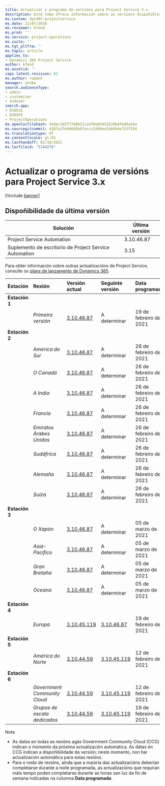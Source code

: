 ```yaml
---
title: Actualizar o programa de versións para Project Service 3.x
description: Este tema ofrece información sobre as versións dispoñibles e próximas de Dynamics 365 Project Service Automation.
ms.custom: dyn365-projectservice
ms.date: 12/07/2020
ms.reviewer: kfend
ms.prod: ''
ms.service: project-operations
ms.suite: ''
ms.tgt_pltfrm: ''
ms.topic: article
applies_to:
- Dynamics 365 Project Service
author: kfend
ms.assetid: ''
caps.latest.revision: 42
ms.author: rumant
manager: annbe
search.audienceType:
- admin
- customizer
- enduser
search.app:
- D365CE
- D365PS
- ProjectOperations
ms.openlocfilehash: 5e8ec1b5f7760b21ca3f0a85952820bdf6d0a5da
ms.sourcegitcommit: 418fa1fe9d605b8faccc2d5dee1b04b4e753f194
ms.translationtype: HT
ms.contentlocale: gl-ES
ms.lasthandoff: 02/10/2021
ms.locfileid: "5144276"
---
```

# <a name="update-release-schedule-for-project-service-3x"></a>Actualizar o programa de versións para Project Service 3.x

[!include [banner](../includes/psa-now-project-operations.md)]

## <a name="latest-version-availability"></a>Dispoñibilidade da última versión

| Solución  | Última versión |
|-------|----|
| Project Service Automation    | 3.10.46.87 |
| Suplemento de escritorio de Project Service Automation                | 3.15          |

Para obter información sobre outras actualizacións de Project Service, consulte os [plans de lanzamento de Dynamics 365](https://docs.microsoft.com/dynamics365/release-plans/). 

| Estación  | Rexión | Versión actual | Seguinte versión |  Data programada
| :---   | :---   | :---   | :---   |:---   |         
|<strong>Estación 1</strong> | |  |  | |
| | <i>Primeira versión</i> | [3.10.46.87](whats-new-ur-28-5.md) | A determinar | 19 de febreiro de 2021
|<strong>Estación 2</strong> | |  |  | |
| | <i>América do Sur</i> | [3.10.46.87](whats-new-ur-28-5.md) | A determinar | 26 de febreiro de 2021
| | <i>O Canadá</i> | [3.10.46.87](whats-new-ur-28-5.md) | A determinar | 26 de febreiro de 2021
| | <i>A India</i> | [3.10.46.87](whats-new-ur-28-5.md) | A determinar | 26 de febreiro de 2021
| | <i>Francia</i> | [3.10.46.87](whats-new-ur-28-5.md) | A determinar | 26 de febreiro de 2021
| | <i>Emiratos Árabes Unidos</i> | [3.10.46.87](whats-new-ur-28-5.md) | A determinar | 26 de febreiro de 2021
| | <i>Sudáfrica</i> | [3.10.46.87](whats-new-ur-28-5.md) | A determinar | 26 de febreiro de 2021
| | <i>Alemaña</i> | [3.10.46.87](whats-new-ur-28-5.md) | A determinar | 26 de febreiro de 2021
| | <i>Suíza</i> | [3.10.46.87](whats-new-ur-28-5.md) | A determinar | 26 de febreiro de 2021
|<strong>Estación 3</strong> | |  |  | |
| | <i>O Xapón</i> | [3.10.46.87](whats-new-ur-28-5.md) | A determinar | 05 de marzo de 2021
| | <i>Asia-Pacífico</i> | [3.10.46.87](whats-new-ur-28-5.md) | A determinar | 05 de marzo de 2021
| | <i>Gran Bretaña</i> | [3.10.46.87](whats-new-ur-28-5.md) | A determinar | 05 de marzo de 2021
| | <i>Oceana</i> | [3.10.46.87](whats-new-ur-28-5.md) | A determinar | 05 de marzo de 2021
|<strong>Estación 4</strong> | |  |  | |
| | <i>Europa</i> | [3.10.45.119](whats-new-ur-27-5.md) | [3.10.46.87](whats-new-ur-28-5.md) | 19 de febreiro de 2021
|<strong>Estación 5</strong> | |  |  | |
| | <i>América do Norte</i> | [3.10.44.59](whats-new-ur-26.md) | [3.10.45.119](whats-new-ur-27-5.md) | 12 de febreiro de 2021
|<strong>Estación 6</strong> | |  |  | |
| | <i>Government Community Cloud</i> | [3.10.44.59](whats-new-ur-26.md) | [3.10.45.119](whats-new-ur-27-5.md) | 12 de febreiro de 2021
| | <i>Grupos de escala dedicados</i> | [3.10.44.59](whats-new-ur-26.md) | [3.10.45.119](whats-new-ur-27-5.md) | 19 de febreiro de 2021

>[!Note]
> - As datas en todas as rexións agás Government Community Cloud (CCG) indican o momento da próxima actualización automática. As datas en CCG indican a dispoñibilidade da versión; neste momento, non hai actualización automática para estas rexións.
> - Para o resto de rexións, aínda que a maioría das actualizacións deberían completarse durante a noite programada, as actualizacións que requiran máis tempo poden completarse durante as horas sen luz da fin de semana indicadas na columna **Data programada**.
